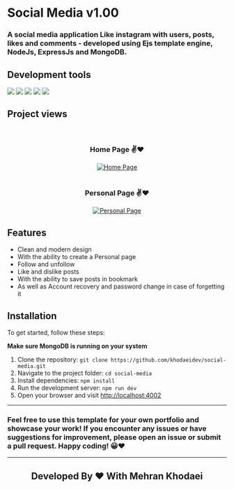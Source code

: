 # Social Media v1.00

### A social media application Like instagram with users, posts, likes and comments - developed using Ejs template engine, NodeJs, ExpressJs and MongoDB. 

## Development tools

![](https://img.shields.io/badge/Node%20js-339933?style=for-the-badge&logo=nodedotjs&logoColor=white)
![](https://img.shields.io/badge/Express%20js-000000?style=for-the-badge&logo=express&logoColor=white)
![](https://img.shields.io/badge/JavaScript-323330?style=for-the-badge&logo=javascript&logoColor=F7DF1E)
![](https://img.shields.io/badge/CSS3-1572B6?style=for-the-badge&logo=css3&logoColor=white)
![](https://badges.aleen42.com/src/ejs.svg)

## Project views
<br>
<div align='center'>
  
### Home Page ✌️❤️
[![Home Page](https://i.postimg.cc/xC0VJxrp/Screenshot-2024-07-27-134805.png)](https://postimg.cc/cK5bPcLf)
<br>
<br>
### Personal Page ✌️❤️
[![Personal Page](https://i.postimg.cc/sDY1LP2C/Screenshot-2024-07-27-130142.png)](https://postimg.cc/2V5zbZv0)
</div>

## Features

- Clean and modern design
- With the ability to create a Personal page
- Follow and unfollow
- Like and dislike posts
- With the ability to save posts in bookmark
- As well as Account recovery and password change in case of forgetting it


## Installation

To get started, follow these steps:

**Make sure MongoDB is running on your system**
1. Clone the repository: `git clone https://github.com/khodaeidev/social-media.git`
2. Navigate to the project folder: `cd social-media`
3. Install dependencies: `npm install`
4. Run the development server: `npm run dev`
5. Open your browser and visit [http://localhost:4002](http://localhost:4002)

---

<h3>Feel free to use this template for your own portfolio and showcase your work! If you encounter any issues or have suggestions for improvement, please open an issue or submit a pull request. Happy coding! 😀❤️ </h3>

---

<div align='center'>
  <h2> Developed By ❤️ With Mehran Khodaei </h2>
</div>
